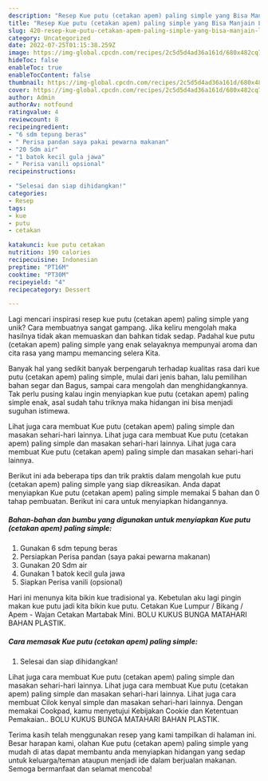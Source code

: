 ```yaml
---
description: "Resep Kue putu (cetakan apem) paling simple yang Bisa Manjain Lidah"
title: "Resep Kue putu (cetakan apem) paling simple yang Bisa Manjain Lidah"
slug: 420-resep-kue-putu-cetakan-apem-paling-simple-yang-bisa-manjain-lidah
category: Uncategorized
date: 2022-07-25T01:15:38.259Z
image: https://img-global.cpcdn.com/recipes/2c5d5d4ad36a161d/680x482cq70/kue-putu-cetakan-apem-paling-simple-foto-resep-utama.jpg
hideToc: false
enableToc: true
enableTocContent: false
thumbnail: https://img-global.cpcdn.com/recipes/2c5d5d4ad36a161d/680x482cq70/kue-putu-cetakan-apem-paling-simple-foto-resep-utama.jpg
cover: https://img-global.cpcdn.com/recipes/2c5d5d4ad36a161d/680x482cq70/kue-putu-cetakan-apem-paling-simple-foto-resep-utama.jpg
author: Admin
authorAv: notfound
ratingvalue: 4
reviewcount: 8
recipeingredient:
- "6 sdm tepung beras"
- " Perisa pandan saya pakai pewarna makanan"
- "20 Sdm air"
- "1 batok kecil gula jawa"
- " Perisa vanili opsional"
recipeinstructions:

- "Selesai dan siap dihidangkan!"
categories:
- Resep
tags:
- kue
- putu
- cetakan

katakunci: kue putu cetakan 
nutrition: 190 calories
recipecuisine: Indonesian
preptime: "PT16M"
cooktime: "PT30M"
recipeyield: "4"
recipecategory: Dessert

---
```





Lagi mencari inspirasi resep kue putu (cetakan apem) paling simple yang unik? Cara membuatnya sangat gampang. Jika keliru mengolah maka hasilnya tidak akan memuaskan dan bahkan tidak sedap. Padahal kue putu (cetakan apem) paling simple yang enak selayaknya mempunyai aroma dan cita rasa yang mampu memancing selera Kita.





Banyak hal yang sedikit banyak berpengaruh terhadap kualitas rasa dari kue putu (cetakan apem) paling simple, mulai dari jenis bahan, lalu pemilihan bahan segar dan Bagus, sampai cara mengolah dan menghidangkannya. Tak perlu pusing kalau ingin menyiapkan kue putu (cetakan apem) paling simple enak,      asal sudah tahu triknya maka hidangan ini bisa menjadi suguhan istimewa.














Lihat juga cara membuat Kue putu (cetakan apem) paling simple dan masakan sehari-hari lainnya. Lihat juga cara membuat Kue putu (cetakan apem) paling simple dan masakan sehari-hari lainnya. Lihat juga cara membuat Kue putu (cetakan apem) paling simple dan masakan sehari-hari lainnya.






Berikut ini ada beberapa tips dan trik praktis dalam mengolah kue putu (cetakan apem) paling simple yang siap dikreasikan. Anda dapat menyiapkan Kue putu (cetakan apem) paling simple memakai 5 bahan dan 0 tahap pembuatan. Berikut ini cara untuk menyiapkan hidangannya.

<!--inarticleads1-->

##### Bahan-bahan dan bumbu yang digunakan untuk menyiapkan Kue putu (cetakan apem) paling simple:

1. Gunakan 6 sdm tepung beras
1. Persiapkan  Perisa pandan (saya pakai pewarna makanan)
1. Gunakan 20 Sdm air
1. Gunakan 1 batok kecil gula jawa
1. Siapkan  Perisa vanili (opsional)


Hari ini menunya kita bikin kue tradisional ya. Kebetulan aku lagi pingin makan kue putu jadi kita bikin kue putu. Cetakan Kue Lumpur / Bikang / Apem - Wajan Cetakan Martabak Mini. BOLU KUKUS BUNGA MATAHARI BAHAN PLASTIK. 

<!--inarticleads2-->

##### Cara memasak Kue putu (cetakan apem) paling simple:


1. Selesai dan siap dihidangkan!

Lihat juga cara membuat Kue putu (cetakan apem) paling simple dan masakan sehari-hari lainnya. Lihat juga cara membuat Kue putu (cetakan apem) paling simple dan masakan sehari-hari lainnya. Lihat juga cara membuat Cilok kenyal simple dan masakan sehari-hari lainnya. Dengan memakai Cookpad, kamu menyetujui Kebijakan Cookie dan Ketentuan Pemakaian.. BOLU KUKUS BUNGA MATAHARI BAHAN PLASTIK. 

Terima kasih telah menggunakan resep yang kami tampilkan di halaman ini. Besar harapan kami, olahan Kue putu (cetakan apem) paling simple yang mudah di atas dapat membantu anda menyiapkan hidangan yang sedap untuk keluarga/teman ataupun menjadi ide dalam berjualan makanan. Semoga bermanfaat dan selamat mencoba!
